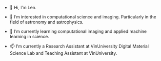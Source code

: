 - 👋 Hi, I’m Len.
- 👀 I’m interested in computational science and imaging. Particularly in the field of astronomy and astrophysics.
- 🌱 I’m currently learning computational imaging and applied machine learning in science.

- 📫 I'm currently a Research Assistant at VinUniversity Digital Material Science Lab and Teaching Assistant at VinUniversity.

<!---
lennemo09/lennemo09 is a ✨ special ✨ repository because its `README.md` (this file) appears on your GitHub profile.
You can click the Preview link to take a look at your changes.
--->
